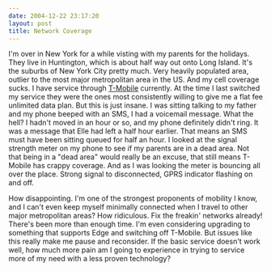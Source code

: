 ```yaml
---
date: 2004-12-22 23:17:20
layout: post
title: Network Coverage
---
```


I'm over in New York for a while visting with my parents for the holidays. They live in Huntington, which is about half way out onto Long Island. It's the suburbs of New York City pretty much. Very heavily populated area, outlier to the most major metropolitan area in the US. And my cell coverage sucks.  I have service through [T-Mobile](http://www.tmobile.com/) currently. At the time I last switched my service they were the ones most consistently willing to give me a flat fee unlimited data plan. But this is just insane. I was sitting talking to my father and my phone beeped with an SMS, I had a voicemail message. What the hell?  I hadn't moved in an hour or so, and my phone definitely didn't ring. It was a message that Elle had left a half hour earlier. That means an SMS must have been sitting queued for half an hour. I looked at the signal strength meter on my phone to see if my parents are in a dead area. Not that being in a "dead area" would really be an excuse, that still means T-Mobile has crappy coverage. And as I was looking the meter is bouncing all over the place.  Strong signal to disconnected, GPRS indicator flashing on and off.

How disappointing. I'm one of the strongest proponents of mobility I know, and I can't even keep myself minimally connected when I travel to other major metropolitan areas? How ridiculous. Fix the freakin' networks already! There's been more than enough time. I'm even considering upgrading to something that supports Edge and switching off T-Mobile. But issues like this really make me pause and reconsider. If the basic service doesn't work well, how much more pain am I going to experience in trying to service more of my need with a less proven technology?
